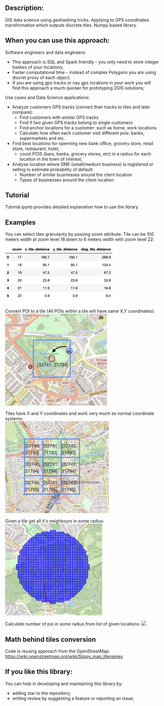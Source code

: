 ## Description:
GIS data science using geohashing tricks. Applying to GPS coordinates transformation which outputs discrete tiles. Numpy based library.

## When you can use this approach:
Software engineers and data engineers:
- This approach is SQL and Spark friendly - you only need to store integer hashes of your locations;
- Faster computational time - instead of complex Polygons you are using discret proxy of each object;  
- If you are using gps tracks or nay gps locations in your work you will find this approach a much quicker for prototyping 2GIS solutions; 


Use cases and Data Science applications:
- Analyze customers GPS tracks (convert their tracks to tiles and later compare):
    - Find customers with similar GPS tracks
    - Find if two given GPS tracks belong to single customers
    - Find anchor locations for a customer: such as home, work locations
    - Calculate how often each customer visit different pois: banks, supermarkets and etc.
- Find best locations for openning new bank office, grocery store, retail store, restaurant, hotel;
    - count POIS (bars, banks, grocery stores, etc) in a radius for each location in the town of interest;
- Analyse location where SME (small/medium business) is registered or selling to estimate probability of default:
    - Number of similar businesses around the client location
    - Types of businesses around the client location

## Tutorial
Tutorial.ipynb provides detailed explanation how to use the library.

## Examples
You can select tiles granularity by passing zoom attribute. Tile can be 100 meters width at zoom level 18 down to 6 meters width with zoom level 22:<br>
<img src="./img/zoom_example.png" height="200">

Convert POI to a tile (All POIs within a tile will have same X,Y coordinates):<br>
<img src="./img/tiles_descritization.png" height="300">


Tiles have X and Y coordinates and work very much as normal 
coordinate systems:<br>
<img src="./img/tiles_coordinates.png" height="300">

Given a tile get all it's neighbours in some radius:
<img src="./img/tile_neighbours.png" height="300">

Calculate number of poi in some radius from list of given locations:
<img src="./img/count_pois_in_given_radius" height="300">



## Math behind tiles conversion
Code is reusing approach from the OpenStreetMap:<br>
https://wiki.openstreetmap.org/wiki/Slippy_map_tilenames



## If you like this library:
You can help in developing and maintaining this library by:
- adding star to the repository;
- writing review by suggesting a feature or reporting an issue;

